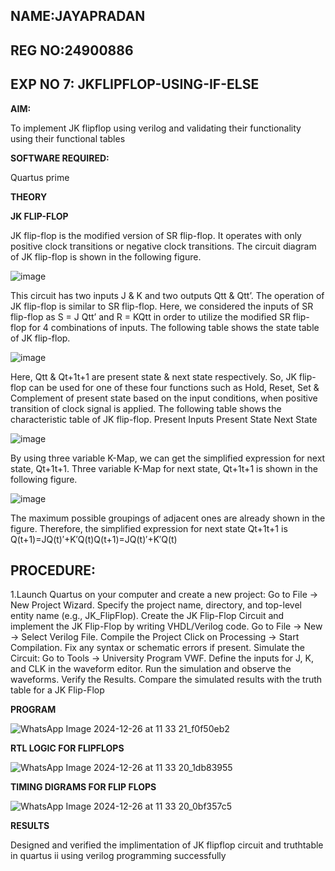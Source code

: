 ## NAME:JAYAPRADAN

## REG NO:24900886

## EXP NO 7: JKFLIPFLOP-USING-IF-ELSE

**AIM:** 

To implement  JK flipflop using verilog and validating their functionality using their functional tables

**SOFTWARE REQUIRED:**

Quartus prime

**THEORY**

**JK FLIP-FLOP**

JK flip-flop is the modified version of SR flip-flop. It operates with only positive clock transitions or negative clock transitions. The circuit diagram of JK flip-flop is shown in the following figure.

![image](https://github.com/naavaneetha/JKFLIPFLOP-USING-IF-ELSE/assets/154305477/a649c30b-232b-4558-b188-fd6c09845180)


This circuit has two inputs J & K and two outputs Qtt & Qtt’. The operation of JK flip-flop is similar to SR flip-flop. Here, we considered the inputs of SR flip-flop as S = J Qtt’ and R = KQtt in order to utilize the modified SR flip-flop for 4 combinations of inputs. The following table shows the state table of JK flip-flop.

![image](https://github.com/naavaneetha/JKFLIPFLOP-USING-IF-ELSE/assets/154305477/c4360742-e8a8-4937-b089-c46c0433f9a3)

 
Here, Qtt & Qt+1t+1 are present state & next state respectively. So, JK flip-flop can be used for one of these four functions such as Hold, Reset, Set & Complement of present state based on the input conditions, when positive transition of clock signal is applied. The following table shows the characteristic table of JK flip-flop. Present Inputs Present State Next State
 
![image](https://github.com/naavaneetha/JKFLIPFLOP-USING-IF-ELSE/assets/154305477/6c275261-a6d5-4c37-a3a7-1e88ca11c4cd)

By using three variable K-Map, we can get the simplified expression for next state, Qt+1t+1. Three variable K-Map for next state, Qt+1t+1 is shown in the following figure.
 
![image](https://github.com/naavaneetha/JKFLIPFLOP-USING-IF-ELSE/assets/154305477/5174f41b-0ce0-4329-a372-6d1943ea6673)

The maximum possible groupings of adjacent ones are already shown in the figure. Therefore, the simplified expression for next state Qt+1t+1 is Q(t+1)=JQ(t)′+K′Q(t)Q(t+1)=JQ(t)′+K′Q(t)

## PROCEDURE: 

 1.Launch Quartus on your computer and create a new project: Go to File → New Project Wizard.
 Specify the project name, directory, and top-level entity name (e.g., JK_FlipFlop).
 Create the JK Flip-Flop Circuit and implement the JK Flip-Flop by writing VHDL/Verilog code. Go to
 File → New → Select Verilog File.
 Compile the Project Click on Processing → Start Compilation.
 Fix any syntax or schematic errors if present.
 Simulate the Circuit: Go to Tools → University Program VWF.
 Define the inputs for J, K, and CLK in the waveform editor.
 Run the simulation and observe the waveforms.
 Verify the Results. Compare the simulated results with the truth table for a JK Flip-Flop

**PROGRAM**

![WhatsApp Image 2024-12-26 at 11 33 21_f0f50eb2](https://github.com/user-attachments/assets/3d27764a-e015-40fd-ac70-71a206c06b9b)


**RTL LOGIC FOR FLIPFLOPS**

![WhatsApp Image 2024-12-26 at 11 33 20_1db83955](https://github.com/user-attachments/assets/191121fe-c8ff-4524-a101-4bdd0eb7cfd8)


**TIMING DIGRAMS FOR FLIP FLOPS**

![WhatsApp Image 2024-12-26 at 11 33 20_0bf357c5](https://github.com/user-attachments/assets/dbb0b685-ae26-433a-88df-8e7d22621678)


**RESULTS**

 Designed and verified the implimentation of JK flipflop circuit and truthtable in quartus ii using
 verilog programming successfully
